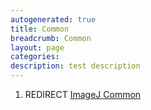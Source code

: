 ```yaml
---
autogenerated: true
title: Common
breadcrumb: Common
layout: page
categories: 
description: test description
---
```


1.  REDIRECT [ImageJ Common](ImageJ_Common)
